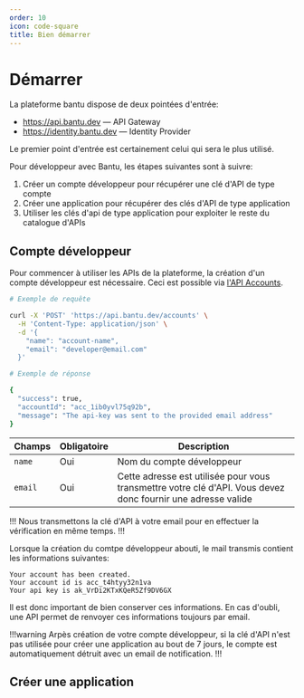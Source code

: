 ```yaml
---
order: 10
icon: code-square
title: Bien démarrer
---
```

# Démarrer

La plateforme bantu dispose de deux pointées d'entrée:

- https://api.bantu.dev &mdash; API Gateway
- https://identity.bantu.dev &mdash; Identity Provider

Le premier point d'entrée est certainement celui qui sera le plus utilisé.

Pour développeur avec Bantu, les étapes suivantes sont à suivre:

1. Créer un compte développeur pour récupérer une clé d'API de type compte
2. Créer une application pour récupérer des clés d'API de type application
3. Utiliser les clés d'api de type application pour exploiter le reste du catalogue d'APIs

## Compte développeur

Pour commencer à utiliser les APIs de la plateforme, la création d'un compte développeur est nécessaire.
Ceci est possible via <a href="http://46.101.77.127:10000/swagger-ui/index.html" target="_blank">l'API Accounts</a>.

```bash
# Exemple de requête 

curl -X 'POST' 'https://api.bantu.dev/accounts' \
  -H 'Content-Type: application/json' \
  -d '{
    "name": "account-name",
    "email": "developer@email.com"
  }'

# Exemple de réponse

{
  "success": true,
  "accountId": "acc_1ib0yvl75q92b",
  "message": "The api-key was sent to the provided email address"
}

```

| Champs   | Obligatoire | Description                  |
|-         |-            |-                             |
|`name`      | Oui         | Nom du compte développeur    |
|`email`     | Oui         | Cette adresse est utilisée pour vous transmettre votre clé d'API. Vous devez donc fournir une adresse valide    |


!!! 
Nous transmettons la clé d'API à votre email pour en effectuer la vérification en même temps.
!!!

Lorsque la création du comtpe développeur abouti, le mail transmis contient les informations suivantes:


``` Exemple d'email
Your account has been created.
Your account id is acc_t4htyy32n1va
Your api key is ak_VrDi2KTxKQeR5Zf9DV6GX
```

Il est donc important de bien conserver ces informations. En cas d'oubli, une API permet de renvoyer ces informations toujours par email.


!!!warning
Arpès création de votre compte développeur, si la clé d'API n'est pas utilisée pour créer une application au bout de 7 jours, le compte est
automatiquement détruit avec un email de notification.
!!!

## Créer une application